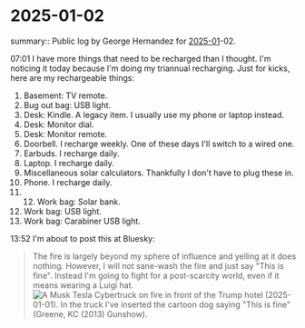 #  2025-01-02

summary:: Public log by George Hernandez for [2025-01](2025-01.md)-02.

07:01 I have more things that need to be recharged than I thought. I'm noticing it today because I'm doing my triannual recharging. Just for kicks, here are my rechargeable things:

1. Basement: TV remote. 
2. Bug out bag: USB light. 
3. Desk: Kindle. A legacy item. I usually use my phone or laptop instead.
4. Desk: Monitor dial. 
5. Desk: Monitor remote. 
6. Doorbell. I recharge weekly. One of these days I'll switch to a wired one.
7. Earbuds. I recharge daily.
8. Laptop. I recharge daily. 
9. Miscellaneous solar calculators. Thankfully I don't have to plug these in.
10. Phone. I recharge daily. 
11. 12. Work bag: Solar bank. 
13. Work bag: USB light. 
14. Work bag: Carabiner USB light. 

13:52 I'm about to post this at Bluesky:

> The fire is largely beyond my sphere of influence and yelling at it does nothing. However, I will not sane-wash the fire and just say "This is fine". Instead I'm going to fight for a post-scarcity world, even if it means wearing a Luigi hat.
> ![A Musk Tesla Cybertruck on fire in front of the Trump hotel (2025-01-01). In the truck I've inserted the cartoon dog saying "This is fine" (Greene, KC (2013) Gunshow).](2025-01-02_Musk_Trump_fire_This_is_fine.jpg "Is it really fine?")